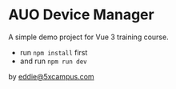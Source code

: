 # AUO Device Manager

A simple demo project for Vue 3 training course.

- run `npm install` first
- and run `npm run dev`

by eddie@5xcampus.com
